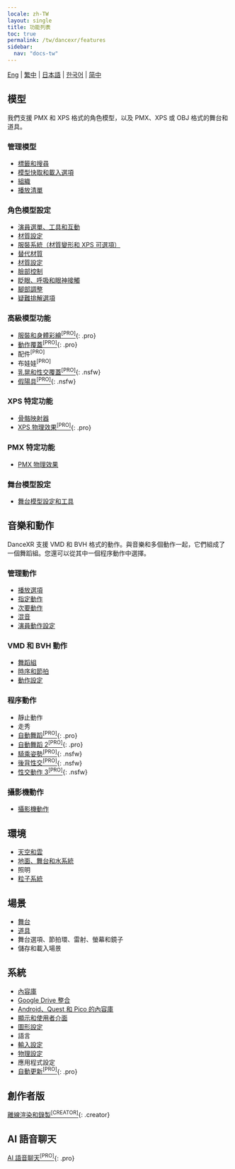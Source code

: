 ```yaml
---
locale: zh-TW
layout: single
title: 功能列表
toc: true
permalink: /tw/dancexr/features
sidebar:
  nav: "docs-tw"
---
```


[Eng](/dancexr/features) | [繁中](/tw/dancexr/features) | [日本語](/jp/dancexr/features) | [한국어](/kr/dancexr/features) | [简中](/zh/dancexr/features)

## 模型
我們支援 PMX 和 XPS 格式的角色模型，以及 PMX、XPS 或 OBJ 格式的舞台和道具。

### 管理模型
* [標籤和搜尋](features/tagging)
* [模型快取和載入選項](features/loader_options)
* [組織](features/formation)
* [播放清單](features/actor_playlist)


### 角色模型設定
* [演員選單、工具和互動](features/actor_tools)
* [材質設定](features/material_settings)
* [服裝系統（材質變形和 XPS 可選項）](features/optionals)
* [替代材質](features/alternative_textures)
* [材質設定](features/material_settings)
* [臉部控制](features/facial_control)
* [眨眼、呼吸和眼神接觸](features/eyecontact)
* [腳部調整](features/feet_adjustments)
* [疑難排解選項](features/troubleshooting_options)


### 高級模型功能
* [服裝和身體彩繪<sup>[PRO]</sup>](features/outfit_body_paint){: .pro}
* [動作覆蓋<sup>[PRO]</sup>](features/motion_override){: .pro}
* 配件<sup>[PRO]</sup>
* 布娃娃<sup>[PRO]</sup>
* [乳晃和性交覆蓋<sup>[PRO]</sup>](features/boob_shake_sex_overlay){: .nsfw}
* [假陽具<sup>[PRO]</sup>](features/dildo){: .nsfw}


### XPS 特定功能
* [骨骼映射器](features/bone_mapper.md)
* [XPS 物理效果<sup>[PRO]</sup>](features/xps_physics){: .pro}


### PMX 特定功能
* [PMX 物理效果](features/pmx_physics)


### 舞台模型設定
* [舞台模型設定和工具](feature/stages)


## 音樂和動作
DanceXR 支援 VMD 和 BVH 格式的動作。與音樂和多個動作一起，它們組成了一個舞蹈組。您還可以從其中一個程序動作中選擇。

### 管理動作
* [播放選項](features/playback_options)
* [指定動作](features/assign_motion)
* [次要動作](features/secondary_motion)
* [混音](features/remix)
* [演員動作設定](features/actor_motion_settings)


### VMD 和 BVH 動作
* [舞蹈組](features/dance_set)
* [時序和節拍](features/music_timing)
* [動作設定](features/motion_settings)


### 程序動作
* 靜止動作
* 走秀
* [自動舞蹈<sup>[PRO]</sup>](features/autodance){: .pro}
* [自動舞蹈 2<sup>[PRO]</sup>](features/autodance2){: .pro}
* [騎乘姿勢<sup>[PRO]</sup>](features/scg_motion){: .nsfw}
* [後背性交<sup>[PRO]</sup>](features/sfb_motion){: .nsfw}
* [性交動作 3<sup>[PRO]</sup>](features/sm3_motion){: .nsfw}


### 攝影機動作
* [攝影機動作](features/camera)


## 環境
* [天空和雲](features/skymap)
* [地面、舞台和水系統](features/ground)
* 照明
* [粒子系統](features/particles)


## 場景
* [舞台](features/stages)
* [道具](features/props)
* 舞台選項、節拍環、雷射、螢幕和鏡子
* 儲存和載入場景


## 系統
* [內容庫](preparecontent)
* [Google Drive 整合](features/googledrive)
* [Android、Quest 和 Pico 的內容庫](content_android_quest)
* [顯示和使用者介面](features/display_settings)
* [圖形設定](features/graphics)
* 語言
* [輸入設定](features/controls)
* [物理設定](features/system_physics)
* 應用程式設定
* [自動更新<sup>[PRO]</sup>](features/autoupdate){: .pro}


## 創作者版
[離線渲染和錄製<sup>[CREATOR]</sup>](creator.md){: .creator}


## AI 語音聊天
[AI 語音聊天<sup>[PRO]</sup>](ai_chat){: .pro}